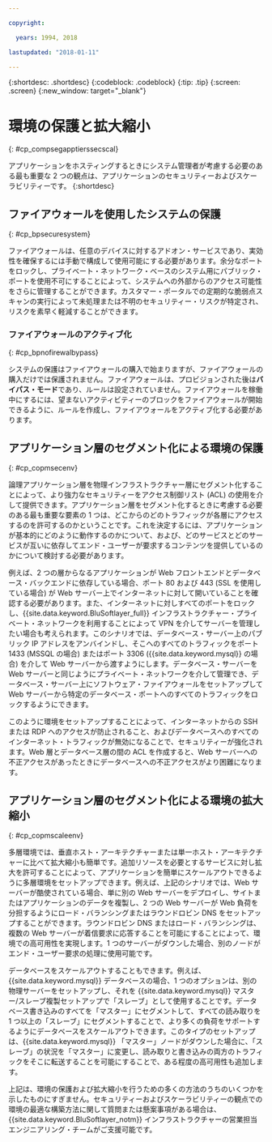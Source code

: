 ```yaml
---

copyright:

  years: 1994, 2018

lastupdated: "2018-01-11"

---
```


{:shortdesc: .shortdesc}
{:codeblock: .codeblock}
{:tip: .tip}
{:screen: .screen}
{:new_window: target="_blank"}

# 環境の保護と拡大縮小
{: #cp_compsegapptierssecscal}

アプリケーションをホスティングするときにシステム管理者が考慮する必要のある最も重要な 2 つの観点は、アプリケーションのセキュリティーおよびスケーラビリティーです。
{:shortdesc}

## ファイアウォールを使用したシステムの保護
{: #cp_bpsecuresystem}

ファイアウォールは、任意のデバイスに対するアドオン・サービスであり、実効性を確保するには手動で構成して使用可能にする必要があります。余分なポートをロックし、プライベート・ネットワーク・ベースのシステム用にパブリック・ポートを使用不可にすることによって、システムへの外部からのアクセス可能性をさらに管理することができます。カスタマー・ポータルでの定期的な脆弱点スキャンの実行によって未処理または不明のセキュリティー・リスクが特定され、リスクを素早く軽減することができます。

### ファイアウォールのアクティブ化
{: #cp_bpnofirewalbypass}

システムの保護はファイアウォールの購入で始まりますが、ファイアウォールの購入だけでは保護されません。ファイアウォールは、プロビジョンされた後は**バイパス・モード**であり、ルールは設定されていません。ファイアウォールを稼働中にするには、望まないアクティビティーのブロックをファイアウォールが開始できるように、ルールを作成し、ファイアウォールをアクティブ化する必要があります。


## アプリケーション層のセグメント化による環境の保護
{: #cp_copmsecenv}

論理アプリケーション層を物理インフラストラクチャー層にセグメント化することによって、より強力なセキュリティーをアクセス制御リスト (ACL) の使用を介して提供できます。アプリケーション層をセグメント化するときに考慮する必要のある最も重要な要素の 1 つは、どこからのどのトラフィックが各層にアクセスするのを許可するのかということです。これを決定するには、アプリケーションが基本的にどのように動作するのかについて、および、どのサービスとどのサービスが互いに依存してエンド・ユーザーが要求するコンテンツを提供しているのかについて検討する必要があります。

例えば、2 つの層からなるアプリケーションが Web フロントエンドとデータベース・バックエンドに依存している場合、ポート 80 および 443 (SSL を使用している場合) が Web サーバー上でインターネットに対して開いていることを確認する必要があります。また、インターネットに対しすべてのポートをロックし、{{site.data.keyword.BluSoftlayer_full}} インフラストラクチャー・プライベート・ネットワークを利用することによって VPN を介してサーバーを管理したい場合も考えられます。このシナリオでは、データベース・サーバー上のパブリック IP アドレスをアンバインドし、そこへのすべてのトラフィックをポート 1433 (MSSQL の場合) またはポート 3306 ({{site.data.keyword.mysql}} の場合) を介して Web サーバーから渡すようにします。データベース・サーバーを Web サーバーと同じようにプライベート・ネットワークを介して管理でき、データベース・サーバー上にソフトウェア・ファイアウォールをセットアップして Web サーバーから特定のデータベース・ポートへのすべてのトラフィックをロックするようにできます。

このように環境をセットアップすることによって、インターネットからの SSH または RDP へのアクセスが防止されること、およびデータベースへのすべてのインターネット・トラフィックが無効になることで、セキュリティーが強化されます。Web 層とデータベース層の間の ACL を作成すると、Web サーバーへの不正アクセスがあったときにデータベースへの不正アクセスがより困難になります。

## アプリケーション層のセグメント化による環境の拡大縮小
{: #cp_copmscaleenv}

多層環境では、垂直ホスト・アーキテクチャーまたは単一ホスト・アーキテクチャーに比べて拡大縮小も簡単です。追加リソースを必要とするサービスに対し拡大を許可することによって、アプリケーションを簡単にスケールアウトできるように多層環境をセットアップできます。例えば、上記のシナリオでは、Web サーバーが酷使されている場合、単に別の Web サーバーをデプロイし、サイトまたはアプリケーションのデータを複製し、2 つの Web サーバーが Web 負荷を分担するようにロード・バランシングまたはラウンドロビン DNS をセットアップすることができます。ラウンドロビン DNS またはロード・バランシングは、複数の Web サーバーが着信要求に応答することを可能にすることによって、環境での高可用性を実現します。1 つのサーバーがダウンした場合、別のノードがエンド・ユーザー要求の処理に使用可能です。

データベースをスケールアウトすることもできます。例えば、{{site.data.keyword.mysql}} データベースの場合、1 つのオプションは、別の物理サーバーをセットアップし、それを {{site.data.keyword.mysql}} マスター/スレーブ複製セットアップで「スレーブ」として使用することです。データベース書き込みのすべてを「マスター」にセグメントして、すべての読み取りを 1 つ以上の「スレーブ」にセグメントすることで、より多くの負荷をサポートするようにデータベースをスケールアウトできます。このタイプのセットアップは、{{site.data.keyword.mysql}} 「マスター」ノードがダウンした場合に、「スレーブ」の状況を「マスター」に変更し、読み取りと書き込みの両方のトラフィックをそこに転送することを可能にすることで、ある程度の高可用性も追加します。

上記は、環境の保護および拡大縮小を行うための多くの方法のうちのいくつかを示したものにすぎません。セキュリティーおよびスケーラビリティーの観点での環境の最適な構築方法に関して質問または懸案事項がある場合は、{{site.data.keyword.BluSoftlayer_notm}} インフラストラクチャーの営業担当エンジニアリング・チームがご支援可能です。
